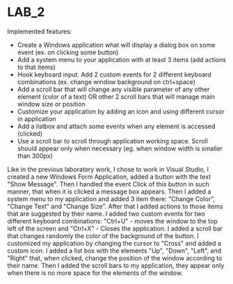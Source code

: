 # LAB_2

Implemented features:

* Create a Windows application what will display a dialog box on some event (ex. on clicking some button)
* Add a system menu to your application with at least 3 items (add actions to that items)
* Hook keyboard input. Add 2 custom events for 2 different keyboard combinations (ex. change window background on ctrl+space)
* Add a scroll bar that will change any visible parameter of any other element (color of a text) OR other 2 scroll bars that will manage main window size or position
* Customize your application by adding an icon and using different cursor in application
* Add a listbox and attach some events when any element is accessed (clicked) 
* Use a scroll bar to scroll through application working space. Scroll should appear only when necessary (eg. when window width is smaller than 300px)

Like in the previous laboratory work, I chose to work in Visual Studio, I created a new Windows Form Application, added a button with the text "Show Message". Then I handled the event Click of this button in such manner, that when it is clicked a message box appears. Then I added a system menu to my application and added 3 item there: "Change Color", "Change Text" and "Change Size". After that I added actions to those items that are suggested by their name. I added two custom events for two different keyboard combinations: "Ctrl+U" - moves the window to the top left of the screen and "Ctrl+X" - Closes the application. I added a scroll bar that changes randomly the color of the background of the button. I customized my application by changing the cursor to "Cross" and added a custom icon. I added a list box with the elements "Up", "Down", "Left", and "Right" that, when clicked, change the position of the window according to their name. Then I added the scroll bars to my application, they appear only when there is no more space for the elements of the window.